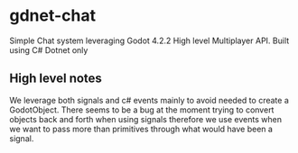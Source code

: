 # gdnet-chat
Simple Chat system leveraging Godot 4.2.2 High level Multiplayer API. Built using C# Dotnet only

## High level notes
We leverage both signals and c# events mainly to avoid needed to create a GodotObject. There seems to be a bug at the moment trying to convert objects back and forth when using signals therefore we use events when we want to pass more than primitives through what would have been a signal.
